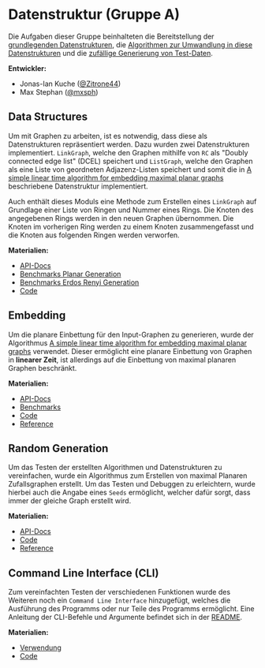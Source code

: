 # Datenstruktur (Gruppe A)

Die Aufgaben dieser Gruppe beinhalteten die Bereitstellung der [grundlegenden Datenstrukturen](#data-structures), die [Algorithmen zur Umwandlung in diese Datenstrukturen](#embedding) und 
die [zufällige Generierung von Test-Daten](#random-generation). 

**Entwickler:**

- Jonas-Ian Kuche ([@Zitrone44](https://github.com/Zitrone44))
- Max Stephan ([@mxsph](https://github.com/mxsph))

## Data Structures

Um mit Graphen zu arbeiten, ist es notwendig, dass diese als Datenstrukturen repräsentiert werden. Dazu wurden zwei Datenstrukturen implementiert.
`LinkGraph`, welche den Graphen mithilfe von `RC` als "Doubly connected edge list" (DCEL) speichert und `ListGraph`, welche den Graphen als eine Liste von geordneten Adjazenz-Listen speichert und somit die in [A simple linear time algorithm for embedding maximal planar graphs](https://citeseerx.ist.psu.edu/viewdoc/download?doi=10.1.1.31.9303&rep=rep1&type=pdf) beschriebene Datenstruktur implementiert.

Auch enthält dieses Moduls eine Methode zum Erstellen eines `LinkGraph` auf Grundlage einer Liste von Ringen und Nummer eines Rings. Die Knoten des angegebenen Rings werden in den neuen Graphen übernommen. Die Knoten im vorherigen Ring werden zu einem Knoten zusammengefasst und die Knoten aus folgenden Ringen werden verworfen.

**Materialien:**

- [API-Docs](https://thm-mni-ii.github.io/graph-algo-ptas/graph_algo_ptas/data_structure/index.html)
- [Benchmarks Planar Generation](https://thm-mni-ii.github.io/graph-algo-ptas/benchmark/Planar%20Generation/report/index.html)
- [Benchmarks Erdos Renyi Generation](https://thm-mni-ii.github.io/graph-algo-ptas/benchmark/Erdos%20Renyi%20Generation/report/index.html)
- [Code](https://github.com/thm-mni-ii/graph-algo-ptas/tree/main/src/data_structure)

## Embedding

Um die planare Einbettung für den Input-Graphen zu generieren, wurde der Algorithmus [A simple linear time algorithm for embedding maximal planar graphs](https://citeseerx.ist.psu.edu/viewdoc/download?doi=10.1.1.31.9303&rep=rep1&type=pdf) verwendet. Dieser ermöglicht eine planare Einbettung von Graphen in **linearer Zeit**, ist allerdings auf die Einbettung von maximal planaren Graphen beschränkt.

**Materialien:**

- [API-Docs](https://thm-mni-ii.github.io/graph-algo-ptas/graph_algo_ptas/embedding/index.html)  
- [Benchmarks](https://thm-mni-ii.github.io/graph-algo-ptas/benchmark/MaximalPlanar%20embedding/report/index.html)
- [Code](https://github.com/thm-mni-ii/graph-algo-ptas/tree/main/src/embedding)
- [Reference](https://citeseerx.ist.psu.edu/viewdoc/download?doi=10.1.1.31.9303&rep=rep1&type=pdf)

## Random Generation

Um das Testen der erstellten Algorithmen und Datenstrukturen zu vereinfachen, wurde ein Algorithmus zum Erstellen von maximal Planaren Zufallsgraphen erstellt. Um das Testen und Debuggen zu erleichtern, wurde hierbei auch die Angabe eines `Seeds` ermöglicht, welcher dafür sorgt, dass immer der gleiche Graph erstellt wird.

**Materialien:**

- [API-Docs](https://thm-mni-ii.github.io/graph-algo-ptas/graph_algo_ptas/generation/index.html)
- [Code](https://github.com/thm-mni-ii/graph-algo-ptas/tree/main/src/generation)
- [Reference](https://citeseerx.ist.psu.edu/viewdoc/download?doi=10.1.1.31.9303&rep=rep1&type=pdf)

## Command Line Interface (CLI)

Zum vereinfachten Testen der verschiedenen Funktionen wurde des Weiteren noch ein `Command Line Interface` hinzugefügt, welches die Ausführung des Programms oder nur Teile des Programms ermöglicht. Eine Anleitung der CLI-Befehle und Argumente befindet sich in der [README](../README.md).

**Materialien:**

- [Verwendung](../README.md)
- [Code](https://github.com/thm-mni-ii/graph-algo-ptas/blob/i50-Add-a-command-line-interface/src/main.rs)